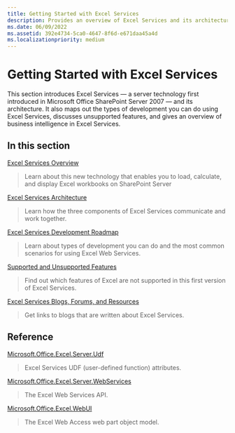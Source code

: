 ```yaml
---
title: Getting Started with Excel Services
description: Provides an overview of Excel Services and its architecture, and provides links to Excel Service articles and reference topics.
ms.date: 06/09/2022
ms.assetid: 392e4734-5ca0-4647-8f6d-e671daa45a4d
ms.localizationpriority: medium
---
```



# Getting Started with Excel Services

This section introduces Excel Services — a server technology first introduced in Microsoft Office SharePoint Server 2007 — and its architecture. It also maps out the types of development you can do using Excel Services, discusses unsupported features, and gives an overview of business intelligence in Excel Services.
  
    
    


## In this section


 [Excel Services Overview](excel-services-overview.md)
  
    
    
> Learn about this new technology that enables you to load, calculate, and display Excel workbooks on SharePoint Server
    
  
 [Excel Services Architecture](excel-services-architecture.md)
  
    
    
> Learn how the three components of Excel Services communicate and work together.
    
  
 [Excel Services Development Roadmap](excel-services-development-roadmap.md)
  
    
    
> Learn about types of development you can do and the most common scenarios for using Excel Web Services.
    
  
 [Supported and Unsupported Features](supported-and-unsupported-features.md)
  
    
    
> Find out which features of Excel are not supported in this first version of Excel Services.
    
  
 [Excel Services Blogs, Forums, and Resources](excel-services-blogs-forums-and-resources.md)
  
    
    
> Get links to blogs that are written about Excel Services.
    
  

## Reference


 [Microsoft.Office.Excel.Server.Udf](https://msdn.microsoft.com/library/Microsoft.Office.Excel.Server.Udf.aspx)
  
    
    
> Excel Services UDF (user-defined function) attributes.
    
  
 [Microsoft.Office.Excel.Server.WebServices](https://msdn.microsoft.com/library/Microsoft.Office.Excel.Server.WebServices.aspx)
  
    
    
> The Excel Web Services API.
    
  
 [Microsoft.Office.Excel.WebUI](https://msdn.microsoft.com/library/Microsoft.Office.Excel.WebUI.aspx)
  
    
    
> The Excel Web Access web part object model.
    
  

